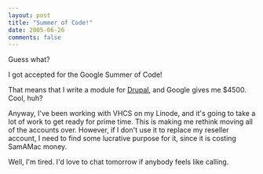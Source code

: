 ```yaml
---
layout: post
title: "Summer of Code!"
date: 2005-06-26
comments: false
---
```

Guess what?




I got accepted for the Google Summer of Code!




That means that I write a module for [Drupal][0], and Google gives me $4500\.
Cool, huh?




Anyway, I've been working with VHCS on my Linode, and it's going to take a lot
of work to get ready for prime time. This is making me rethink moving all of
the accounts over. However, if I don't use it to replace my reseller account,
I need to find some lucrative purpose for it, since it is costing SamAMac
money.




Well, I'm tired. I'd love to chat tomorrow if anybody feels like calling.



[0]: http://drupal.org
